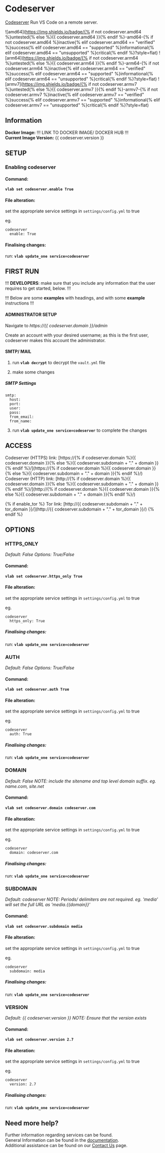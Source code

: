 # Codeserver

[Codeserver](https://github.com/cdr/code-server) Run VS Code on a remote server.

![amd64](https://img.shields.io/badge/{% if not codeserver.amd64 %}untested{% else %}{{ codeserver.amd64 }}{% endif %}-amd64-{% if not codeserver.amd64 %}inactive{% elif codeserver.amd64 == "verified" %}success{% elif codeserver.amd64 == "supported" %}informational{% elif codeserver.amd64 == "unsupported" %}critical{% endif %}?style=flat)
![arm64](https://img.shields.io/badge/{% if not codeserver.arm64 %}untested{% else %}{{ codeserver.arm64 }}{% endif %}-arm64-{% if not codeserver.arm64 %}inactive{% elif codeserver.arm64 == "verified" %}success{% elif codeserver.arm64 == "supported" %}informational{% elif codeserver.arm64 == "unsupported" %}critical{% endif %}?style=flat)
![armv7](https://img.shields.io/badge/{% if not codeserver.armv7 %}untested{% else %}{{ codeserver.armv7 }}{% endif %}-armv7-{% if not codeserver.armv7 %}inactive{% elif codeserver.armv7 == "verified" %}success{% elif codeserver.armv7 == "supported" %}informational{% elif codeserver.armv7 == "unsupported" %}critical{% endif %}?style=flat)

## Information


**Docker Image:** !!! LINK TO DOCKER IMAGE/ DOCKER HUB !!! \
**Current Image Version:** {{ codeserver.version }}

## SETUP

### Enabling codeserver

#### Command:

**`vlab set codeserver.enable True`**

#### File alteration:

set the appropriate service settings in `settings/config.yml` to true

eg.
```
codeserver
  enable: True
```

#### Finalising changes:

run: **`vlab update_one service=codeserver`**

## FIRST RUN

!!! **DEVELOPERS**: make sure that you include any information that the user requires to get started, below. !!!

!!! Below are some **examples** with headings, and with some **example** instructions !!!

#### ADMINISTRATOR SETUP

Navigate to *https://{{ codeserver.domain }}/admin*

Create an account with your desired username; as this is the first user, codeserver makes this account the administrator.

#### SMTP/ MAIL

1. run **`vlab decrypt`** to decrypt the `vault.yml` file

2. make some changes


##### SMTP Settings
```
smtp:
  host:
  port:
  user:
  pass:
  from_email:
  from_name:
```

3. run **`vlab update_one service=codeserver`** to complete the changes


## ACCESS

Codeserver (HTTPS) link: [https://{% if codeserver.domain %}{{ codeserver.domain }}{% else %}{{ codeserver.subdomain + "." + domain }}{% endif %}/](https://{% if codeserver.domain %}{{ codeserver.domain }}{% else %}{{ codeserver.subdomain + "." + domain }}{% endif %}/)
Codeserver (HTTP) link: [http://{% if codeserver.domain %}{{ codeserver.domain }}{% else %}{{ codeserver.subdomain + "." + domain }}{% endif %}/](http://{% if codeserver.domain %}{{ codeserver.domain }}{% else %}{{ codeserver.subdomain + "." + domain }}{% endif %}/)

{% if enable_tor %}
Tor link: [http://{{ codeserver.subdomain + "." + tor_domain }}/](http://{{ codeserver.subdomain + "." + tor_domain }}/)
{% endif %}

## OPTIONS

### HTTPS_ONLY
*Default: False*
*Options: True/False*

#### Command:

**`vlab set codeserver.https_only True`**

#### File alteration:

set the appropriate service settings in `settings/config.yml` to true

eg.
```
codeserver
  https_only: True
````

##### Finalising changes:

run: **`vlab update_one service=codeserver`**

### AUTH
*Default: False*
*Options: True/False*

#### Command:

**`vlab set codeserver.auth True`**

#### File alteration:

set the appropriate service settings in `settings/config.yml` to true

eg.
```
codeserver
  auth: True
```

##### Finalising changes:

run: **`vlab update_one service=codeserver`**

### DOMAIN
*Default: False*
*NOTE: include the sitename and top level domain suffix. eg. name.com, site.net*

#### Command:

**`vlab set codeserver.domain codeserver.com`**

#### File alteration:

set the appropriate service settings in `settings/config.yml` to true

eg.
```
codeserver
  domain: codeserver.com
```

##### Finalising changes:

run: **`vlab update_one service=codeserver`**

### SUBDOMAIN
*Default: codeserver*
*NOTE: Periods/ delimiters are not required. eg. 'media' will set the full URL as 'media.{{domain}}'*

#### Command:

**`vlab set codeserver.subdomain media`**

#### File alteration:

set the appropriate service settings in `settings/config.yml` to true

eg.
```
codeserver
  subdomain: media
```

##### Finalising changes:

run: **`vlab update_one service=codeserver`**

### VERSION
*Default: {{  codeserver.version  }}*
*NOTE: Ensure that the version exists*

#### Command:

**`vlab set codeserver.version 2.7`**

#### File alteration:

set the appropriate service settings in `settings/config.yml` to true

eg.
```
codeserver
  version: 2.7
```

##### Finalising changes:

run: **`vlab update_one service=codeserver`**

## Need more help?
Further information regarding services can be found. \
General Information can be found in the [documentation](https://docs.vivumlab.com). \
Additional assistance can be found on our [Contact Us](https://docs.vivumlab.com/Contact-us) page.
